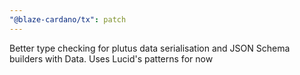 ```yaml
---
"@blaze-cardano/tx": patch
---
```


Better type checking for plutus data serialisation and JSON Schema builders with Data. Uses Lucid's patterns for now
